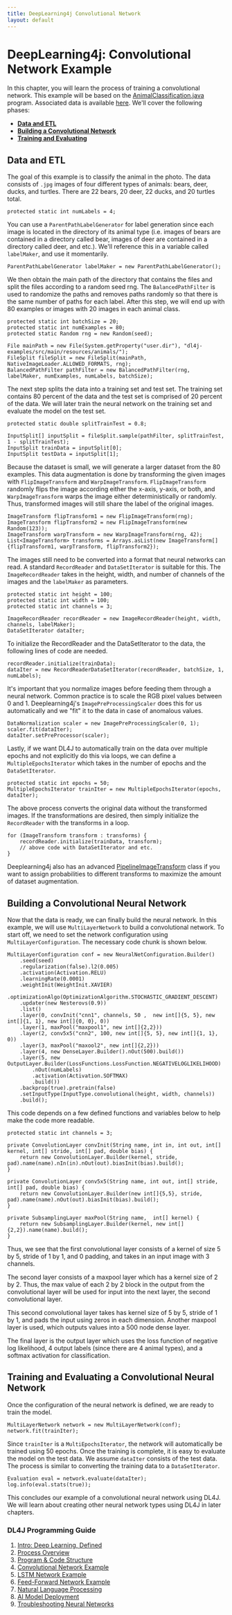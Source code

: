```yaml
---
title: DeepLearning4j Convolutional Network
layout: default
---
```


# DeepLearning4j: Convolutional Network Example

In this chapter, you will learn the process of training a convolutional network. This example will be based on the [AnimalClassification.java](https://github.com/deeplearning4j/dl4j-examples/blob/master/dl4j-examples/src/main/java/org/deeplearning4j/examples/convolution/AnimalsClassification.java) program. Associated data is available [here](https://github.com/deeplearning4j/dl4j-examples/tree/master/dl4j-examples/src/main/resources/animals). We'll cover the following phases:

- [**Data and ETL**](#ETL) 
- [**Building a Convolutional Network**](#Building) 
- [**Training and Evaluating**](#Training)  

## <a name="ETL">Data and ETL</a>

The goal of this example is to classify the animal in the photo. The data consists of `.jpg` images of four different types of animals: bears, deer, ducks, and turtles. There are 22 bears, 20 deer, 22 ducks, and 20 turtles total.

```
protected static int numLabels = 4;
```

You can use a `ParentPathLabelGenerator` for label generation since each image is located in the directory of its animal type (i.e. images of bears are contained in a directory called bear, images of deer are contained in a directory called deer, and etc.). We'll reference this in a variable called `labelMaker`, and use it momentarily.

```
ParentPathLabelGenerator labelMaker = new ParentPathLabelGenerator();
```

We then obtain the main path of the directory that contains the files and split the files according to a random seed rng. The `BalancedPathFilter` is used to randomize the paths and removes paths randomly so that there is the same number of paths for each label. After this step, we will end up with 80 examples or images with 20 images in each animal class.

```
protected static int batchSize = 20;
protected static int numExamples = 80;
protected static Random rng = new Random(seed);

File mainPath = new File(System.getProperty("user.dir"), "dl4j-examples/src/main/resources/animals/");
FileSplit fileSplit = new FileSplit(mainPath, NativeImageLoader.ALLOWED_FORMATS, rng);
BalancedPathFilter pathFilter = new BalancedPathFilter(rng, labelMaker, numExamples, numLabels, batchSize);
```

The next step splits the data into a training set and test set. The training set contains 80 percent of the data and the test set is comprised of 20 percent of the data. We will later train the neural network on the training set and evaluate the model on the test set.

```
protected static double splitTrainTest = 0.8;

InputSplit[] inputSplit = fileSplit.sample(pathFilter, splitTrainTest, 1 - splitTrainTest);
InputSplit trainData = inputSplit[0];
InputSplit testData = inputSplit[1];
```

Because the dataset is small, we will generate a larger dataset from the 80 examples. This data augmentation is done by transforming the given images with `FlipImageTransform` and `WarpImageTransform`. `FlipImageTransform` randomly flips the image according either the x-axis, y-axis, or both, and `WarpImageTransform` warps the image either deterministically or randomly. Thus, transformed images will still share the label of the original images.

```
ImageTransform flipTransform1 = new FlipImageTransform(rng);
ImageTransform flipTransform2 = new FlipImageTransform(new Random(123));
ImageTransform warpTransform = new WarpImageTransform(rng, 42);
List<ImageTransform> transforms = Arrays.asList(new ImageTransform[]{flipTransform1, warpTransform, flipTransform2});
```

The images still need to be converted into a format that neural networks can read. A standard `RecordReader` and `DataSetIterator` is suitable for this. The `ImageRecordReader` takes in the height, width, and number of channels of the images and the `labelMaker` as parameters.
   
```   
protected static int height = 100;
protected static int width = 100;
protected static int channels = 3;

ImageRecordReader recordReader = new ImageRecordReader(height, width, channels, labelMaker);
DataSetIterator dataIter;
```

To initialize the RecordReader and the DataSetIterator to the data, the following lines of code are needed. 

```
recordReader.initialize(trainData);
dataIter = new RecordReaderDataSetIterator(recordReader, batchSize, 1, numLabels);
```

It's important that you normalize images before feeding them through a neural network. Common practice is to scale the RGB pixel values between 0 and 1. Deeplearning4j's `ImagePreProcessingScaler` does this for us automatically and we "fit" it to the data in case of anomalous values. 

```
DataNormalization scaler = new ImagePreProcessingScaler(0, 1);
scaler.fit(dataIter);
dataIter.setPreProcessor(scaler);
```

Lastly, if we want DL4J to automatically train on the data over multiple epochs and not explicitly do this via loops, we can define a `MultipleEpochsIterator` which takes in the number of epochs and the `DataSetIterator`.

```
protected static int epochs = 50;
MultipleEpochsIterator trainIter = new MultipleEpochsIterator(epochs, dataIter);
```

The above process converts the original data without the transformed images. If the transformations are desired, then simply initialize the `RecordReader` with the transforms in a loop.

```
for (ImageTransform transform : transforms) {
    recordReader.initialize(trainData, transform);
    // above code with DataSetIterator and etc.
}
```

Deeplearning4j also has an advanced [PipelineImageTransform](https://github.com/deeplearning4j/DataVec) class if you want to assign probabilities to different transforms to maximize the amount of dataset augmentation.

## <a name="Building">Building a Convolutional Neural Network</a>

Now that the data is ready, we can finally build the neural network. In this example, we will use `MultiLayerNetwork` to build a convolutional network. To start off, we need to set the network configuration using `MultiLayerConfiguration`. The necessary code chunk is shown below.

```
MultiLayerConfiguration conf = new NeuralNetConfiguration.Builder()
    .seed(seed)
    .regularization(false).l2(0.005) 
    .activation(Activation.RELU)
    .learningRate(0.0001)
    .weightInit(WeightInit.XAVIER)
    .optimizationAlgo(OptimizationAlgorithm.STOCHASTIC_GRADIENT_DESCENT)
    .updater(new Nesterovs(0.9))
    .list()
    .layer(0, convInit("cnn1", channels, 50 ,  new int[]{5, 5}, new int[]{1, 1}, new int[]{0, 0}, 0))
    .layer(1, maxPool("maxpool1", new int[]{2,2}))
    .layer(2, conv5x5("cnn2", 100, new int[]{5, 5}, new int[]{1, 1}, 0))
    .layer(3, maxPool("maxool2", new int[]{2,2}))
    .layer(4, new DenseLayer.Builder().nOut(500).build())
    .layer(5, new OutputLayer.Builder(LossFunctions.LossFunction.NEGATIVELOGLIKELIHOOD)
        .nOut(numLabels)
        .activation(Activation.SOFTMAX)
        .build())
    .backprop(true).pretrain(false)
    .setInputType(InputType.convolutional(height, width, channels))
    .build();
```

This code depends on a few defined functions and variables below to help make the code more readable.

```
protected static int channels = 3;

private ConvolutionLayer convInit(String name, int in, int out, int[] kernel, int[] stride, int[] pad, double bias) {
    return new ConvolutionLayer.Builder(kernel, stride, pad).name(name).nIn(in).nOut(out).biasInit(bias).build();
}

private ConvolutionLayer conv5x5(String name, int out, int[] stride, int[] pad, double bias) {
    return new ConvolutionLayer.Builder(new int[]{5,5}, stride, pad).name(name).nOut(out).biasInit(bias).build();
}

private SubsamplingLayer maxPool(String name,  int[] kernel) {
    return new SubsamplingLayer.Builder(kernel, new int[]{2,2}).name(name).build();
}
```

Thus, we see that the first convolutional layer consists of a kernel of size 5 by 5, stride of 1 by 1, and 0 padding, and takes in an input image with 3 channels. 

The second layer consists of a maxpool layer which has a kernel size of 2 by 2. Thus, the max value of each 2 by 2 block in the output from the convolutional layer will be used for input into the next layer, the second convolutional layer. 

This second convolutional layer takes has kernel size of 5 by 5, stride of 1 by 1, and pads the input using zeros in each dimension. Another maxpool layer is used, which outputs values into a 500 node dense layer. 

The final layer is the output layer which uses the loss function of negative log likelihood, 4 output labels (since there are 4 animal types), and a softmax activation for classification. 

## <a name="Training">Training and Evaluating a Convolutional Neural Network</a>

Once the configuration of the neural network is defined, we are ready to train the model. 

```
MultiLayerNetwork network = new MultiLayerNetwork(conf);
network.fit(trainIter);
```

Since `trainIter` is a `MultiEpochsIterator`, the network will automatically be trained using 50 epochs. Once the training is complete, it is easy to evaluate the model on the test data. We assume `dataIter` consists of the test data. The process is similar to converting the training data to a `DataSetIterator`.

```
Evaluation eval = network.evaluate(dataIter);
log.info(eval.stats(true));
```

This concludes our example of a convolutional neural network using DL4J. We will learn about creating other neural network types using DL4J in later chapters.

### DL4J Programming Guide  

1. [Intro: Deep Learning, Defined](01_intro)
2. [Process Overview](02_process)
3. [Program & Code Structure](03_code_structure)
4. [Convolutional Network Example](04_convnet)
5. [LSTM Network Example](05_lstm)
6. [Feed-Forward Network Example](06_feedforwardnet)
7. [Natural Language Processing](07_nlp)
8. [AI Model Deployment](08_deploy)
9. [Troubleshooting Neural Networks](09_troubleshooting)
